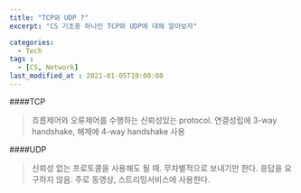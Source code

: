 ```yaml
---
title: "TCP와 UDP ?"
excerpt: "CS 기초중 하나인 TCP와 UDP에 대해 알아보자"

categories:
  - Tech
tags :
  - [CS, Network]
last_modified_at : 2021-01-05T10:00:00
---
```


####TCP
>흐름제어와 오류제어를 수행하는 신뢰성있는 protocol. 연결성립에 3-way handshake,  해제에 4-way handshake 사용

####UDP
>신뢰성 없는 프로토콜을 사용해도 될 때. 무차별적으로 보내기만 한다. 응답을 요구하지 않음. 주로 동영상, 스트리밍서비스에 사용한다.